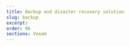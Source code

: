 ```yaml
---
title: Backup and disaster recovery solution
slug: backup
excerpt:
order: 06
sections: Veeam
---
```

